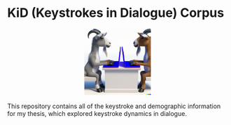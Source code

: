 # KiD (Keystrokes in Dialogue) Corpus

<p align="center">
<img src="kidgraphic5.png" alt="Goats talking through computers" width=30% title="Goats talking through computers">
</p>

This repository contains all of the keystroke and demographic information for my thesis, which explored keystroke dynamics in dialogue.
